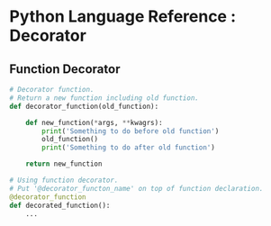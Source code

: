 Python Language Reference : Decorator
=====================================

Function Decorator
------------------
```python
# Decorator function.
# Return a new function including old function.
def decorator_function(old_function):

    def new_function(*args, **kwagrs):
        print('Something to do before old function')
        old_function()
        print('Something to do after old function')

    return new_function

# Using function decorator.
# Put '@decorator_functon_name' on top of function declaration.
@decorator_function
def decorated_function():
    ...
```
